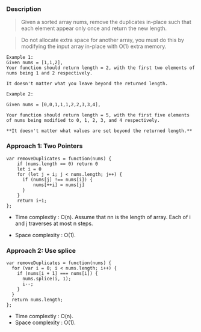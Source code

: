 ### Description
>Given a sorted array nums, remove the duplicates in-place such that each element appear only once and return the new length.

>Do not allocate extra space for another array, you must do this by modifying the input array in-place with O(1) extra memory.
```
Example 1:
Given nums = [1,1,2],
Your function should return length = 2, with the first two elements of nums being 1 and 2 respectively.

It doesn't matter what you leave beyond the returned length.
```
```
Example 2:

Given nums = [0,0,1,1,1,2,2,3,3,4],

Your function should return length = 5, with the first five elements of nums being modified to 0, 1, 2, 3, and 4 respectively.

**It doesn't matter what values are set beyond the returned length.**
```
### Approach 1: Two Pointers
```
var removeDuplicates = function(nums) {
    if (nums.length == 0) return 0
    let i = 0
    for (let j = i; j < nums.length; j++) {
      if (nums[j] !== nums[i]) {
          nums[++i] = nums[j]
      }
    }
    return i+1;
};
```
* Time complextiy : O(n). Assume that nn is the length of array. Each of i and j traverses at most n steps.

* Space complexity : O(1).
### Approach 2: Use splice
```
var removeDuplicates = function(nums) {
  for (var i = 0; i < nums.length; i++) {
    if (nums[i + 1] === nums[i]) {
      nums.splice(i, 1);
      i--;
    }
  }
  return nums.length;
};
```
* Time complextiy : O(n). 
* Space complexity : O(1).
